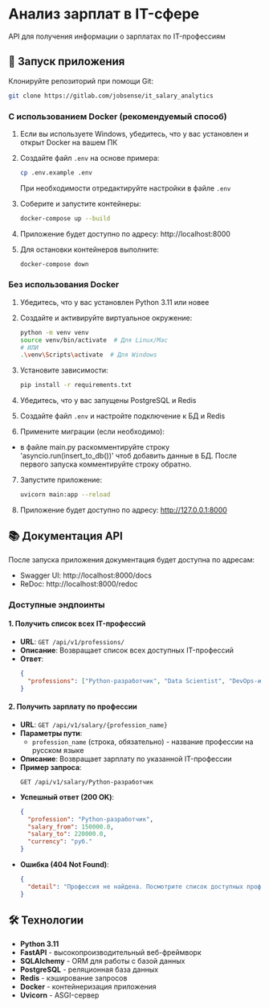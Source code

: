 # Анализ зарплат в IT-сфере

API для получения информации о зарплатах по IT-профессиям

## 🚀 Запуск приложения

Клонируйте репозиторий при помощи Git:
```bash
git clone https://gitlab.com/jobsense/it_salary_analytics
```

### С использованием Docker (рекомендуемый способ)

1. Если вы используете Windows, убедитесь, что у вас установлен и открыт Docker на вашем ПК 

2. Создайте файл `.env` на основе примера:
   ```bash
   cp .env.example .env
   ```
   При необходимости отредактируйте настройки в файле `.env`

3. Соберите и запустите контейнеры:
   ```bash
   docker-compose up --build
   ```

4. Приложение будет доступно по адресу: http://localhost:8000

5. Для остановки контейнеров выполните:
   ```bash
   docker-compose down
   ```

### Без использования Docker

1. Убедитесь, что у вас установлен Python 3.11 или новее

2. Создайте и активируйте виртуальное окружение:
   ```bash
   python -m venv venv
   source venv/bin/activate  # Для Linux/Mac
   # ИЛИ
   .\venv\Scripts\activate  # Для Windows
   ```

3. Установите зависимости:
   ```bash
   pip install -r requirements.txt
   ```

4. Убедитесь, что у вас запущены PostgreSQL и Redis

5. Создайте файл `.env` и настройте подключение к БД и Redis

6. Примените миграции (если необходимо):
 -  в файле main.py раскомментируйте строку 'asyncio.run(insert_to_db())' чтоб добавить данные в БД. После первого
   запуска комментируйте строку обратно.

7. Запустите приложение:
   ```bash
   uvicorn main:app --reload
   ```

8. Приложение будет доступно по адресу: http://127.0.0.1:8000

## 📚 Документация API

После запуска приложения документация будет доступна по адресам:
- Swagger UI: http://localhost:8000/docs
- ReDoc: http://localhost:8000/redoc

### Доступные эндпоинты

#### 1. Получить список всех IT-профессий

- **URL**: `GET /api/v1/professions/`
- **Описание**: Возвращает список всех доступных IT-профессий
- **Ответ**:
  ```json
  {
    "professions": ["Python-разработчик", "Data Scientist", "DevOps-инженер"]
  }
  ```

#### 2. Получить зарплату по профессии

- **URL**: `GET /api/v1/salary/{profession_name}`
- **Параметры пути**:
  - `profession_name` (строка, обязательно) - название профессии на русском языке
- **Описание**: Возвращает зарплату по указанной IT-профессии
- **Пример запроса**:
  ```
  GET /api/v1/salary/Python-разработчик
  ```
- **Успешный ответ (200 OK)**:
  ```json
  {
    "profession": "Python-разработчик",
    "salary_from": 150000.0,
    "salary_to": 220000.0,
    "currency": "руб."
  }
  ```
- **Ошибка (404 Not Found)**:
  ```json
  {
    "detail": "Профессия не найдена. Посмотрите список доступных профессий на http://127.0.0.1:8000/professions/."
  }
  ```

## 🛠 Технологии

- **Python 3.11**
- **FastAPI** - высокопроизводительный веб-фреймворк
- **SQLAlchemy** - ORM для работы с базой данных
- **PostgreSQL** - реляционная база данных
- **Redis** - кэширование запросов
- **Docker** - контейнеризация приложения
- **Uvicorn** - ASGI-сервер
